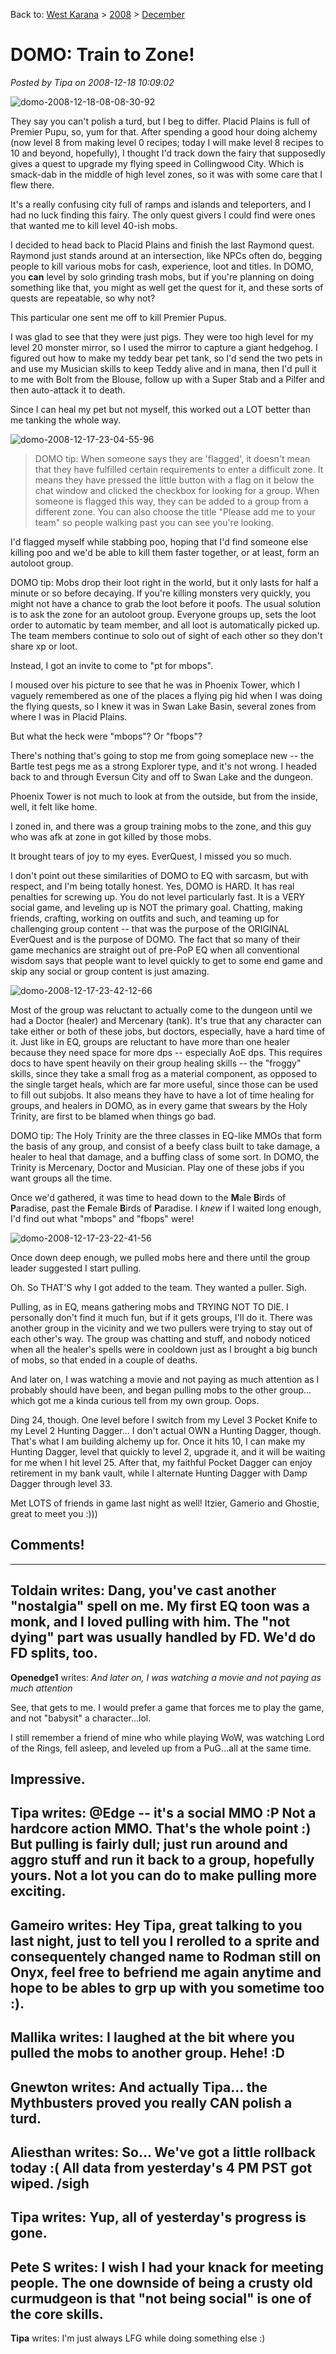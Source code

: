 Back to: [West Karana](/posts/westkarana.md) > [2008](/posts/2008/westkarana.md) > [December](./westkarana.md)
# DOMO: Train to Zone!

*Posted by Tipa on 2008-12-18 10:09:02*

![](../../../uploads/2008/12/domo-2008-12-18-08-08-30-92.jpg "domo-2008-12-18-08-08-30-92")

They say you can't polish a turd, but I beg to differ. Placid Plains is full of Premier Pupu, so, yum for that. After spending a good hour doing alchemy (now level 8 from making level 0 recipes; today I will make level 8 recipes to 10 and beyond, hopefully), I thought I'd track down the fairy that supposedly gives a quest to upgrade my flying speed in Collingwood City. Which is smack-dab in the middle of high level zones, so it was with some care that I flew there.

It's a really confusing city full of ramps and islands and teleporters, and I had no luck finding this fairy. The only quest givers I could find were ones that wanted me to kill level 40-ish mobs.

I decided to head back to Placid Plains and finish the last Raymond quest. Raymond just stands around at an intersection, like NPCs often do, begging people to kill various mobs for cash, experience, loot and titles. In DOMO, you **can** level by solo grinding trash mobs, but if you're planning on doing something like that, you might as well get the quest for it, and these sorts of quests are repeatable, so why not?

This particular one sent me off to kill Premier Pupus.

I was glad to see that they were just pigs. They were too high level for my level 20 monster mirror, so I used the mirror to capture a giant hedgehog. I figured out how to make my teddy bear pet tank, so I'd send the two pets in and use my Musician skills to keep Teddy alive and in mana, then I'd pull it to me with Bolt from the Blouse, follow up with a Super Stab and a Pilfer and then auto-attack it to death.

Since I can heal my pet but not myself, this worked out a LOT better than me tanking the whole way.

![](../../../uploads/2008/12/domo-2008-12-17-23-04-55-96.jpg "domo-2008-12-17-23-04-55-96")


> DOMO tip: When someone says they are 'flagged', it doesn't mean that they have fulfilled certain requirements to enter a difficult zone. It means they have pressed the little button with a flag on it below the chat window and clicked the checkbox for looking for a group. When someone is flagged this way, they can be added to a group from a different zone. You can also choose the title "Please add me to your team" so people walking past you can see you're looking.




I'd flagged myself while stabbing poo, hoping that I'd find someone else killing poo and we'd be able to kill them faster together, or at least, form an autoloot group.


> 
DOMO tip: Mobs drop their loot right in the world, but it only lasts for half a minute or so before decaying. If you're killing monsters very quickly, you might not have a chance to grab the loot before it poofs. The usual solution is to ask the zone for an autoloot group. Everyone groups up, sets the loot order to automatic by team member, and all loot is automatically picked up. The team members continue to solo out of sight of each other so they don't share xp or loot.



Instead, I got an invite to come to "pt for mbops".

I moused over his picture to see that he was in Phoenix Tower, which I vaguely remembered as one of the places a flying pig hid when I was doing the flying quests, so I knew it was in Swan Lake Basin, several zones from where I was in Placid Plains.

But what the heck were "mbops"? Or "fbops"?

There's nothing that's going to stop me from going someplace new -- the Bartle test pegs me as a strong Explorer type, and it's not wrong. I headed back to and through Eversun City and off to Swan Lake and the dungeon.

Phoenix Tower is not much to look at from the outside, but from the inside, well, it felt like home.

I zoned in, and there was a group training mobs to the zone, and this guy who was afk at zone in got killed by those mobs.

It brought tears of joy to my eyes. EverQuest, I missed you so much.

I don't point out these similarities of DOMO to EQ with sarcasm, but with respect, and I'm being totally honest. Yes, DOMO is HARD. It has real penalties for screwing up. You do not level particularly fast. It is a VERY social game, and leveling up is NOT the primary goal. Chatting, making friends, crafting, working on outfits and such, and teaming up for challenging group content -- that was the purpose of the ORIGINAL EverQuest and is the purpose of DOMO. The fact that so many of their game mechanics are straight out of pre-PoP EQ when all conventional wisdom says that people want to level quickly to get to some end game and skip any social or group content is just amazing.

![](../../../uploads/2008/12/domo-2008-12-17-23-42-12-66.jpg "domo-2008-12-17-23-42-12-66")

Most of the group was reluctant to actually come to the dungeon until we had a Doctor (healer) and Mercenary (tank). It's true that any character can take either or both of these jobs, but doctors, especially, have a hard time of it. Just like in EQ, groups are reluctant to have more than one healer because they need space for more dps -- especially AoE dps. This requires docs to have spent heavily on their group healing skills -- the "froggy" skills, since they take a small frog as a material component, as opposed to the single target heals, which are far more useful, since those can be used to fill out subjobs. It also means they have to have a lot of time healing for groups, and healers in DOMO, as in every game that swears by the Holy Trinity, are first to be blamed when things go bad.


> 
DOMO tip: The Holy Trinity are the three classes in EQ-like MMOs that form the basis of any group, and consist of a beefy class built to take damage, a healer to heal that damage, and a buffing class of some sort. In DOMO, the Trinity is Mercenary, Doctor and Musician. Play one of these jobs if you want groups all the time.



Once we'd gathered, it was time to head down to the **M**ale **B**irds of **P**aradise, past the **F**emale **B**irds of **P**aradise. I *knew* if I waited long enough, I'd find out what "mbops" and "fbops" were!

![](../../../uploads/2008/12/domo-2008-12-17-23-22-41-56.jpg "domo-2008-12-17-23-22-41-56")

Once down deep enough, we pulled mobs here and there until the group leader suggested I start pulling.

Oh. So THAT'S why I got added to the team. They wanted a puller. Sigh.

Pulling, as in EQ, means gathering mobs and TRYING NOT TO DIE. I personally don't find it much fun, but if it gets groups, I'll do it. There was another group in the vicinity and we two pullers were trying to stay out of each other's way. The group was chatting and stuff, and nobody noticed when all the healer's spells were in cooldown just as I brought a big bunch of mobs, so that ended in a couple of deaths.

And later on, I was watching a movie and not paying as much attention as I probably should have been, and began pulling mobs to the other group... which got me a kinda curious tell from my own group. Oops.

Ding 24, though. One level before I switch from my Level 3 Pocket Knife to my Level 2 Hunting Dagger... I don't actual OWN a Hunting Dagger, though. That's what I am building alchemy up for. Once it hits 10, I can make my Hunting Dagger, level that quickly to level 2, upgrade it, and it will be waiting for me when I hit level 25. After that, my faithful Pocket Dagger can enjoy retirement in my bank vault, while I alternate Hunting Dagger with Damp Dagger through level 33.

Met LOTS of friends in game last night as well! Itzier, Gamerio and Ghostie, great to meet you :)))

## Comments!
---
**Toldain** writes: Dang, you've cast another "nostalgia" spell on me. My first EQ toon was a monk, and I loved pulling with him. The "not dying" part was usually handled by FD. We'd do FD splits, too.
---
**Openedge1** writes: *And later on, I was watching a movie and not paying as much attention*

See, that gets to me. I would prefer a game that forces me to play the game, and not "babysit" a character...lol.

I still remember a friend of mine who while playing WoW, was watching Lord of the Rings, fell asleep, and leveled up from a PuG...all at the same time.

Impressive.
---
**Tipa** writes: @Edge -- it's a social MMO :P Not a hardcore action MMO. That's the whole point :) But pulling is fairly dull; just run around and aggro stuff and run it back to a group, hopefully yours. Not a lot you can do to make pulling more exciting.
---
**Gameiro** writes: Hey Tipa, great talking to you last night, just to tell you I rerolled to a sprite and consequentely changed name to Rodman still on Onyx, feel free to befriend me again anytime and hope to be ables to grp up with you sometime too :).
---
**Mallika** writes: I laughed at the bit where you pulled the mobs to another group. Hehe! :D
---
**Gnewton** writes: And actually Tipa... the Mythbusters proved you really CAN polish a turd.
---
**Aliesthan** writes: So...
We've got a little rollback today :(
All data from yesterday's 4 PM PST got wiped.
/sigh
---
**Tipa** writes: Yup, all of yesterday's progress is gone.
---
**Pete S** writes: I wish I had your knack for meeting people. The one downside of being a crusty old curmudgeon is that "not being social" is one of the core skills.
---
**Tipa** writes: I'm just always LFG while doing something else :)
